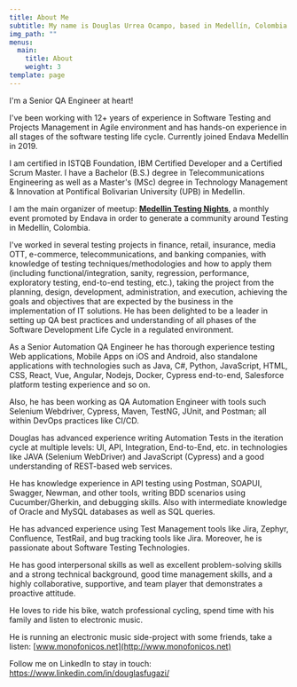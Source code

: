 ```yaml
---
title: About Me
subtitle: My name is Douglas Urrea Ocampo, based in Medellín, Colombia
img_path: ""
menus:
  main:
    title: About
    weight: 3
template: page
---
```

I'm a Senior QA Engineer at heart!

I've been working with 12+ years of experience in Software Testing and Projects Management in Agile environment and has hands-on experience in all stages of the software testing life cycle. Currently joined Endava Medellín in 2019.

I am certified in ISTQB Foundation, IBM Certified Developer and a Certified Scrum Master. I have a Bachelor (B.S.) degree in Telecommunications Engineering as well as a Master's (MSc) degree in Technology Management & Innovation at Pontifical Bolivarian University (UPB) in Medellin.

I am the main organizer of meetup: **[Medellin Testing Nights](https://www.meetup.com/es-ES/Medellin-Testing-Night/)**, a monthly event promoted by Endava in order to generate a community around Testing in Medellín, Colombia.

I've worked in several testing projects in finance, retail, insurance, media OTT, e-commerce, telecommunications, and banking companies, with knowledge of testing techniques/methodologies and how to apply them (including functional/integration, sanity, regression, performance, exploratory testing, end-to-end testing, etc.), taking the project from the planning, design, development, administration, and execution, achieving the goals and objectives that are expected by the business in the implementation of IT solutions. He has been delighted to be a leader in setting up QA best practices and understanding of all phases of the Software Development Life Cycle in a regulated environment. 

As a Senior Automation QA Engineer he has thorough experience testing Web applications, Mobile Apps on iOS and Android, also standalone applications with technologies such as Java, C#, Python, JavaScript, HTML, CSS, React, Vue, Angular, Nodejs, Docker, Cypress end-to-end, Salesforce platform testing experience and so on. 

Also, he has been working as QA Automation Engineer with tools such Selenium Webdriver, Cypress, Maven, TestNG, JUnit, and Postman; all within DevOps practices like CI/CD. 

Douglas has advanced experience writing Automation Tests in the iteration cycle at multiple levels: UI, API, Integration, End-to-End, etc. in technologies like JAVA (Selenium WebDriver) and JavaScript (Cypress) and a good understanding of REST-based web services.

He has knowledge experience in API testing using Postman, SOAPUI, Swagger, Newman, and other tools, writing BDD scenarios using Cucumber/Gherkin, and debugging skills. Also with intermediate knowledge of Oracle and MySQL databases as well as SQL queries.

He has advanced experience using Test Management tools like Jira, Zephyr, Confluence, TestRail, and bug tracking tools like Jira. Moreover, he is passionate about Software Testing Technologies.

He has good interpersonal skills as well as excellent problem-solving skills and a strong technical background, good time management skills, and a highly collaborative, supportive, and team player that demonstrates a proactive attitude.

He loves to ride his bike, watch professional cycling, spend time with his family and listen to electronic music.

He is running an electronic music side-project with some friends, take a listen: [www.monofonicos.net](http://www.monofonicos.net)

Follow me on LinkedIn to stay in touch: <https://www.linkedin.com/in/douglasfugazi/>
